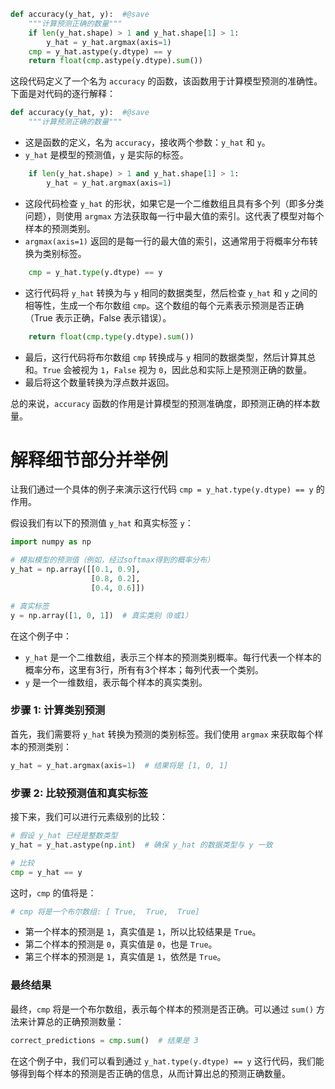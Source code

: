```python
def accuracy(y_hat, y):  #@save
    """计算预测正确的数量"""
    if len(y_hat.shape) > 1 and y_hat.shape[1] > 1:
        y_hat = y_hat.argmax(axis=1)
    cmp = y_hat.astype(y.dtype) == y
    return float(cmp.astype(y.dtype).sum())
```

这段代码定义了一个名为 `accuracy` 的函数，该函数用于计算模型预测的准确性。下面是对代码的逐行解释：

```python
def accuracy(y_hat, y):  #@save
    """计算预测正确的数量"""
```
- 这是函数的定义，名为 `accuracy`，接收两个参数：`y_hat` 和 `y`。
- `y_hat` 是模型的预测值，`y` 是实际的标签。

```python
    if len(y_hat.shape) > 1 and y_hat.shape[1] > 1:
        y_hat = y_hat.argmax(axis=1)
```
- 这段代码检查 `y_hat` 的形状，如果它是一个二维数组且具有多个列（即多分类问题），则使用 `argmax` 方法获取每一行中最大值的索引。这代表了模型对每个样本的预测类别。
- `argmax(axis=1)` 返回的是每一行的最大值的索引，这通常用于将概率分布转换为类别标签。

```python
    cmp = y_hat.type(y.dtype) == y
```
- 这行代码将 `y_hat` 转换为与 `y` 相同的数据类型，然后检查 `y_hat` 和 `y` 之间的相等性，生成一个布尔数组 `cmp`。这个数组的每个元素表示预测是否正确（True 表示正确，False 表示错误）。

```python
    return float(cmp.type(y.dtype).sum())
```
- 最后，这行代码将布尔数组 `cmp` 转换成与 `y` 相同的数据类型，然后计算其总和。`True` 会被视为 `1`，`False` 视为 `0`，因此总和实际上是预测正确的数量。
- 最后将这个数量转换为浮点数并返回。

总的来说，`accuracy` 函数的作用是计算模型的预测准确度，即预测正确的样本数量。

# 解释细节部分并举例

让我们通过一个具体的例子来演示这行代码 `cmp = y_hat.type(y.dtype) == y` 的作用。

假设我们有以下的预测值 `y_hat` 和真实标签 `y`：

```python
import numpy as np

# 模拟模型的预测值（例如，经过softmax得到的概率分布）
y_hat = np.array([[0.1, 0.9],
                  [0.8, 0.2],
                  [0.4, 0.6]])

# 真实标签
y = np.array([1, 0, 1])  # 真实类别（0或1）
```

在这个例子中：
- `y_hat` 是一个二维数组，表示三个样本的预测类别概率。每行代表一个样本的概率分布，这里有3行，所有有3个样本；每列代表一个类别。
- `y` 是一个一维数组，表示每个样本的真实类别。

### 步骤 1: 计算类别预测

首先，我们需要将 `y_hat` 转换为预测的类别标签。我们使用 `argmax` 来获取每个样本的预测类别：

```python
y_hat = y_hat.argmax(axis=1)  # 结果将是 [1, 0, 1]
```

### 步骤 2: 比较预测值和真实标签

接下来，我们可以进行元素级别的比较：

```python
# 假设 y_hat 已经是整数类型
y_hat = y_hat.astype(np.int)  # 确保 y_hat 的数据类型与 y 一致

# 比较
cmp = y_hat == y
```

这时，`cmp` 的值将是：

```python
# cmp 将是一个布尔数组: [ True,  True,  True]
```
- 第一个样本的预测是 `1`，真实值是 `1`，所以比较结果是 `True`。
- 第二个样本的预测是 `0`，真实值是 `0`，也是 `True`。
- 第三个样本的预测是 `1`，真实值是 `1`，依然是 `True`。

### 最终结果

最终，`cmp` 将是一个布尔数组，表示每个样本的预测是否正确。可以通过 `sum()` 方法来计算总的正确预测数量：

```python
correct_predictions = cmp.sum()  # 结果是 3
```

在这个例子中，我们可以看到通过 `y_hat.type(y.dtype) == y` 这行代码，我们能够得到每个样本的预测是否正确的信息，从而计算出总的预测正确数量。